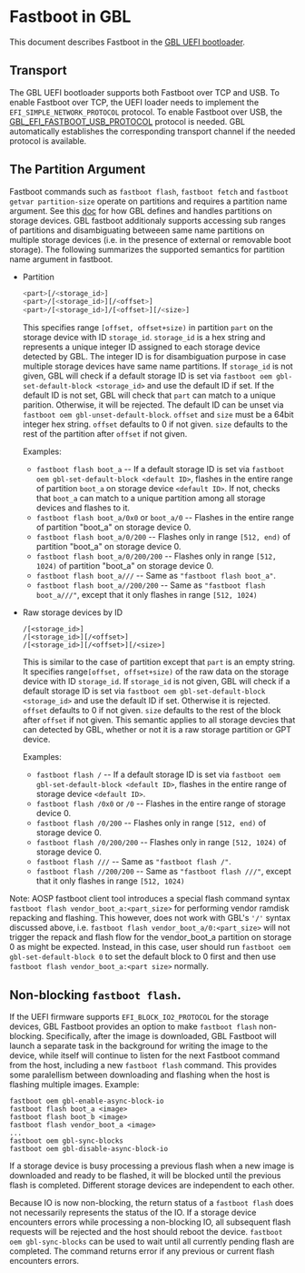 # Fastboot in GBL

This document describes Fastboot in the [GBL UEFI bootloader](../efi/BUILD).

## Transport

The GBL UEFI bootloader supports both Fastboot over TCP and USB. To enable
Fastboot over TCP, the UEFI loader needs to implement the
`EFI_SIMPLE_NETWORK_PROTOCOL` protocol. To enable Fastboot over USB, the
[GBL_EFI_FASTBOOT_USB_PROTOCOL](./GBL_EFI_FASTBOOT_USB_PROTOCOL.md) protocol is
needed. GBL automatically establishes the corresponding transport channel if
the needed protocol is available.

## The Partition Argument

Fastboot commands such as `fastboot flash`, `fastboot fetch` and
`fastboot getvar partition-size` operate on partitions and requires a partition
name argument. See this [doc](./partitions.md) for how GBL defines and handles
partitions on storage devices. GBL fastboot additionaly supports accessing
sub ranges of partitions and disambiguating betweeen same name partitions on
multiple storage devices (i.e. in the presence of external or removable boot
storage). The following summarizes the supported semantics for partition
name argument in fastboot.

* Partition
  ```sh
  <part>[/<storage_id>]
  <part>/[<storage_id>][/<offset>]
  <part>/[<storage_id>]/[<offset>][/<size>]
  ```

  This specifies range `[offset, offset+size)` in partition `part` on the
  storage device with ID `storage_id`. `storage_id` is a hex string and
  represents a unique integer ID assigned to each storage device detected
  by GBL. The integer ID is for disambiguation purpose in case multiple storage
  devices have same name partitions.  If `storage_id` is not given, GBL will
  check if a default storage ID is set via
  `fastboot oem gbl-set-default-block <storage_id>` and use the default ID if
  set. If the default ID is not set, GBL will check that `part` can match to a
  unique parition. Otherwise, it will be rejected. The default ID can be unset
  via `fastboot oem gbl-unset-default-block`. `offset` and `size` must be a
  64bit integer hex string. `offset` defaults to 0 if not given. `size`
  defaults to the rest of the partition after `offset` if not given.

  Examples:
  * `fastboot flash boot_a` -- If a default storage ID is set via
    `fastboot oem gbl-set-default-block <default ID>`, flashes in the entire
    range of partition `boot_a` on storage device `<default ID>`. If not,
    checks that `boot_a` can match to a unique partition among all storage
    devices and flashes to it.
  * `fastboot flash boot_a/0x0` or `boot_a/0` -- Flashes in the entire range of
    partition "boot_a" on storage device 0.
  * `fastboot flash boot_a/0/200` -- Flashes only in range `[512, end)` of
    partition "boot_a" on storage device 0.
  * `fastboot flash boot_a/0/200/200` -- Flashes only in range `[512, 1024)` of
    partition "boot_a" on storage device 0.
  * `fastboot flash boot_a///` -- Same as `"fastboot flash boot_a"`.
  * `fastboot flash boot_a//200/200` -- Same as `"fastboot flash boot_a///"`,
    except that it only flashes in range `[512, 1024)`

* Raw storage devices by ID
  ```
  /[<storage_id>]
  /[<storage_id>][/<offset>]
  /[<storage_id>][/<offset>][/<size>]
  ```

  This is similar to the case of partition except that `part` is an empty
  string. It specifies range`[offset, offset+size)` of the raw data on the
  storage device with ID `storage_id`.  If `storage_id` is not given, GBL will
  check if a default storage ID is set via
  `fastboot oem gbl-set-default-block <storage_id>` and use the default ID if
  set. Otherwise it is rejected. `offset` defaults to 0 if not given. `size`
  defaults to the rest of the block after `offset` if not given. This semantic
  applies to all storage devcies that can detected by GBL, whether or not it is
  a raw storage partition or GPT device.

  Examples:
  * `fastboot flash /` -- If a default storage ID is set via
    `fastboot oem gbl-set-default-block <default ID>`, flashes in the entire
    range of storage device `<default ID>`.
  * `fastboot flash /0x0` or `/0` -- Flashes in the entire range of storage
    device 0.
  * `fastboot flash /0/200` -- Flashes only in range `[512, end)` of storage
    device 0.
  * `fastboot flash /0/200/200` -- Flashes only in range `[512, 1024)` of
    storage device 0.
  * `fastboot flash ///` -- Same as `"fastboot flash /"`.
  * `fastboot flash //200/200` -- Same as `"fastboot flash ///"`, except that
    it only flashes in range `[512, 1024)`

Note: AOSP fastboot client tool introduces a special flash command syntax
`fastboot flash vendor_boot_a:<part_size>` for performing vendor ramdisk
repacking and flashing. This however, does not work with GBL's `'/'` syntax
discussed above, i.e. `fastboot flash vendor_boot_a/0:<part_size>` will not
trigger the repack and flash flow for the vendor_boot_a partition on storage 0
as might be expected. Instead, in this case, user should run
`fastboot oem gbl-set-default-block 0` to set the default block to 0 first and
then use `fastboot flash vendor_boot_a:<part size>` normally.

## Non-blocking `fastboot flash`.

If the UEFI firmware supports `EFI_BLOCK_IO2_PROTOCOL` for the storage devices,
GBL Fastboot provides an option to make `fastboot flash` non-blocking.
Specifically, after the image is downloaded, GBL Fastboot will launch a
separate task in the background for writing the image to the device, while
itself will continue to listen for the next Fastboot command from the host,
including a new `fastboot flash` command. This provides some paralellism
between downloading and flashing when the host is flashing multiple images.
Example:

```
fastboot oem gbl-enable-async-block-io
fastboot flash boot_a <image>
fastboot flash boot_b <image>
fastboot flash vendor_boot_a <image>
...
fastboot oem gbl-sync-blocks
fastboot oem gbl-disable-async-block-io
```

If a storage device is busy processing a previous flash when a new image is
downloaded and ready to be flashed, it will be blocked until the previous flash
is completed. Different storage devices are independent to each other.

Because IO is now non-blocking, the return status of a `fastboot flash` does
not necessarily represents the status of the IO. If a storage device encounters
errors while processing a non-blocking IO, all subsequent flash requests will
be rejected and the host should reboot the device.
`fastboot oem gbl-sync-blocks` can be used to wait until all currently pending
flash are completed. The command returns error if any previous or current flash
encounters errors.
